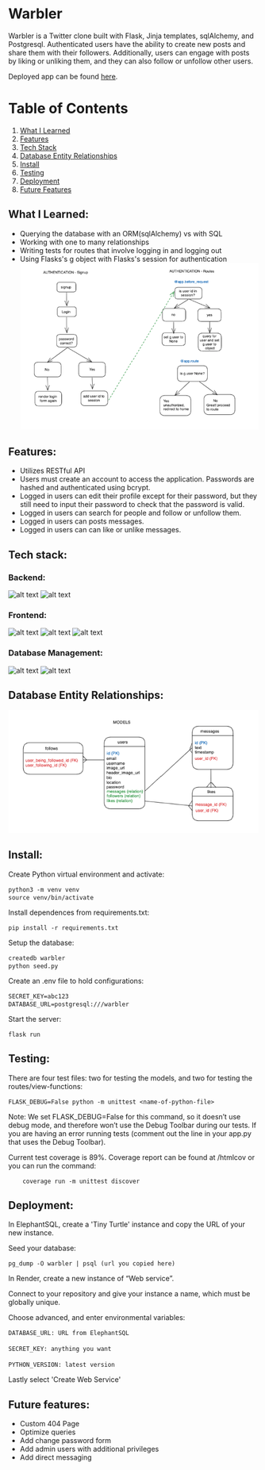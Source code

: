 # Warbler
Warbler is a Twitter clone built with Flask, Jinja templates, sqlAlchemy, and Postgresql. Authenticated users have the ability to create new posts and share them with their followers. Additionally, users can engage with posts by liking or unliking them, and they can also follow or unfollow other users.

Deployed app can be found [here](https://claudia-warbler.onrender.com).

# Table of Contents
1. [What I Learned](#What-I-Learned)
1. [Features](#Features)
2. [Tech Stack](#Tech-stack)
3. [Database Entity Relationships](#Database-entity-relationships)
4. [Install](#Install)
5. [Testing](#Testing)
6. [Deployment](#Deployment)
7. [Future Features](#Future-features)

## What I Learned:
* Querying the database with an ORM(sqlAlchemy) vs with SQL
* Working with one to many relationships
* Writing tests for routes that involve logging in and logging out
* Using Flasks's g object with Flasks's session for authentication
![alt text](./authentication-flow.png)


## Features<a name="Features"></a>:
* Utilizes RESTful API
* Users must create an account to access the application. Passwords are hashed and authenticated using bcrypt.
* Logged in users can edit their profile except for their password, but they still need to input their password to check that the password is valid.
* Logged in users can search for people and follow or unfollow them.
* Logged in users can posts messages.
* Logged in users can can like or unlike messages.


## Tech stack<a name="Tech-stack"></a>:

### Backend:
![alt text](https://img.shields.io/badge/-Flask-000000?logo=flask&logoColor=white&style=for-the-badge)
![alt text](https://img.shields.io/badge/-Python-3776AB?logo=python&logoColor=white&style=for-the-badge)

### Frontend:
![alt text](https://img.shields.io/badge/HTML5-E34F26?style=for-the-badge&logo=html5&logoColor=white)
![alt text](https://img.shields.io/badge/CSS3-1572B6?style=for-the-badge&logo=css3&logoColor=white)
![alt text](https://img.shields.io/badge/-Bootstrap-7952B3?logo=bootstrap&logoColor=white&style=for-the-badge)

### Database Management:
![alt text](https://img.shields.io/badge/-PostgresSQL-4169E1?logo=postgresql&logoColor=white&style=for-the-badge)
![alt text](https://img.shields.io/badge/-SQLAlchemy-F40D12?logo=sqlalchemy&logoColor=white&style=for-the-badge)

## Database Entity Relationships<a name="Database-entity-relationships"></a>:
![alt text](./models-diagram.png)

## Install<a name="Install"></a>:
Create Python virtual environment and activate:

    python3 -m venv venv
    source venv/bin/activate

Install dependences from requirements.txt:

    pip install -r requirements.txt

Setup the database:

    createdb warbler
    python seed.py

Create an .env file to hold configurations:

    SECRET_KEY=abc123
    DATABASE_URL=postgresql:///warbler

Start the server:

    flask run

## Testing<a name="Testing"></a>:
There are four test files: two for testing the models, and two for testing the routes/view-functions:

    FLASK_DEBUG=False python -m unittest <name-of-python-file>

Note: We set FLASK_DEBUG=False for this command, so it doesn’t use debug mode, and therefore won’t use the Debug Toolbar during our tests. If you are having an error running tests (comment out the line in your app.py that uses the Debug Toolbar).

Current test coverage is 89%. Coverage report can be found at /htmlcov or you can run the command:

        coverage run -m unittest discover

## Deployment<a name="Deployment"></a>:
In ElephantSQL, create a 'Tiny Turtle' instance and copy the URL of your new instance.

Seed your database:

    pg_dump -O warbler | psql (url you copied here)

In Render, create a new instance of “Web service”.

Connect to your repository and give your instance a name, which must be globally unique.

Choose advanced, and enter environmental variables:

    DATABASE_URL: URL from ElephantSQL

    SECRET_KEY: anything you want

    PYTHON_VERSION: latest version

Lastly select 'Create Web Service'

## Future features<a name="Future-features"></a>:
* Custom 404 Page
* Optimize queries
* Add change password form
* Add admin users with additional privileges
* Add direct messaging
